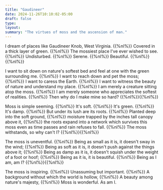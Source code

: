 ```yaml
---
title: "Gaudineer"
date: 2024-11-26T10:10:02-05:00
draft: false
type:
layout:
summary: "The virtues of moss and the ascension of man."
---
```


I dream of places like Gaudineer Knob, West Virginia.
{{%nl%}}
Covered in a thick layer of green.
{{%nl%}}
The mossiest place I've ever wished to see.
{{%nl%}}
Undisturbed.
{{%nl%}}
Serene.
{{%nl%}}
Beautiful.
{{%nl%}}{{%nl%}}

I want to sit down on nature's softest bed and feel at one with the green surrounding me.
{{%nl%}}
I want to reach down and pet the moss;
{{%nl%}}
I want to caress the Earth.
{{%nl%}}
I want to witness the beauty of nature and understand my place.
{{%nl%}}
I am merely a creature sitting atop the moss.
{{%nl%}}
I am merely someone who appreciates the softest of realities.
{{%nl%}}
Then why do I make mine so hard?
{{%nl%}}{{%nl%}}

Moss is simple seeming.
{{%nl%}}
It's soft.
{{%nl%}}
It's green.
{{%nl%}}
It's damp.
{{%nl%}}
But under its lush are its roots.
{{%nl%}}
Planted deep into the soft ground, 
{{%nl%}}
moisture trapped by the inches tall canopy above it,
{{%nl%}}
the roots expand into a network which survives this moss even as time passes and rain refuses to fall.
{{%nl%}}
The moss withstands, so why can't I?
{{%nl%}}{{%nl%}}

The moss is uneventful.
{{%nl%}}
Being as small as it is, it doesn't sway in the wind;
{{%nl%}}
Being as soft as it is, it doesn't push against the things above it;
{{%nl%}}
Being as damp as it is, it doesn't squish under the weight of a foot or hoof;
{{%nl%}}
Being as it is, it is beautiful.
{{%nl%}}
Being as I am, am I?
{{%nl%}}{{%nl%}}

The moss is inspiring.
{{%nl%}}
Unassuming but important.
{{%nl%}}
A background without which the world is hollow,
{{%nl%}}
A beauty among nature's majesty,
{{%nl%}}
Moss is wonderful. As am I.
